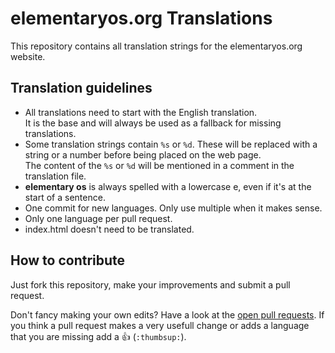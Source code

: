 elementaryos.org Translations
=============================

This repository contains all translation strings for the elementaryos.org website.


## Translation guidelines

* All translations need to start with the English translation.  
  It is the base and will always be used as a fallback for missing translations.
* Some translation strings contain ```%s``` or ```%d```. These will be replaced with a string or a number before being placed on the web page.  
  The content of the ```%s``` or ```%d``` will be mentioned in a comment in the translation file.
* **elementary os** is always spelled with a lowercase e, even if it's at the start of a sentence.
* One commit for new languages. Only use multiple when it makes sense.
* Only one language per pull request.
* index.html doesn't need to be translated.


## How to contribute

Just fork this repository, make your improvements and submit a pull request.

Don't fancy making your own edits? Have a look at the [open pull requests](https://github.com/elementary/org-translations/pulls?state=open). If you think a pull request makes a very usefull change or adds a language that you are missing add a  :thumbsup: (```:thumbsup:```).
